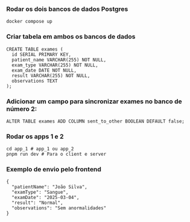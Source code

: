 ### Rodar os dois bancos de dados Postgres

```
docker compose up
```

### Criar tabela em ambos os bancos de dados

```
CREATE TABLE exames (
  id SERIAL PRIMARY KEY,
  patient_name VARCHAR(255) NOT NULL,
  exam_type VARCHAR(255) NOT NULL,
  exam_date DATE NOT NULL,
  result VARCHAR(255) NOT NULL,
  observations TEXT
);
```

### Adicionar um campo para sincronizar exames no banco de número 2:

```
ALTER TABLE exames ADD COLUMN sent_to_other BOOLEAN DEFAULT false;
```

### Rodar os apps 1 e 2

```
cd app_1 # app_1 ou app_2
pnpm run dev # Para o client e server
```

### Exemplo de envio pelo frontend

```
{
  "patientName": "João Silva",
  "examType": "Sangue",
  "examDate": "2025-03-04",
  "result": "Normal",
  "observations": "Sem anormalidades"
}
```